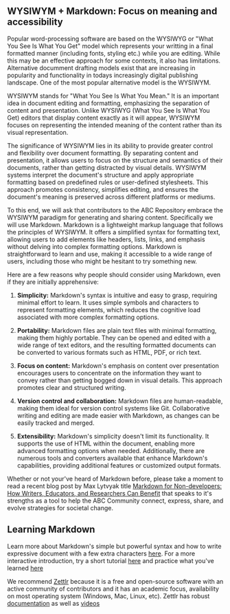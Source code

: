 ---
---

## WYSIWYM + Markdown: Focus on meaning and accessibility

Popular word-processing software are based on the WYSIWYG or "What You See Is What You Get" model which represents your writting in a final formatted manner (including fonts, styling etc.) while you are editing. While this may be an effective approach for some contexts, it also has limitations. Alternative documment drafting models exist that are increasing in popularity and functionality in todays increasingly digital publishing landscape. One of the most popular alternative model is the WYSIWYM.

WYSIWYM stands for "What You See Is What You Mean." It is an important idea in document editing and formatting, emphasizing the separation of content and presentation. Unlike WYSIWYG (What You See Is What You Get) editors that display content exactly as it will appear, WYSIWYM focuses on representing the intended meaning of the content rather than its visual representation.

The significance of WYSIWYM lies in its ability to provide greater control and flexibility over document formatting. By separating content and presentation, it allows users to focus on the structure and semantics of their documents, rather than getting distracted by visual details. WYSIWYM systems interpret the document's structure and apply appropriate formatting based on predefined rules or user-defined stylesheets. This approach promotes consistency, simplifies editing, and ensures the document's meaning is preserved across different platforms or mediums.

To this end, we will ask that contributors to the ABC Repository embrace the WYSIWYM paradigm for generating and sharing content. Specifically we will use Markdown. Markdown is a lightweight markup language that follows the principles of WYSIWYM. It offers a simplified syntax for formatting text, allowing users to add elements like headers, lists, links, and emphasis without delving into complex formatting options. Markdown is straightforward to learn and use, making it accessible to a wide range of users, including those who might be hesitant to try something new.

Here are a few reasons why people should consider using Markdown, even if they are initially apprehensive:

1. **Simplicity:** Markdown's syntax is intuitive and easy to grasp, requiring minimal effort to learn. It uses simple symbols and characters to represent formatting elements, which reduces the cognitive load associated with more complex formatting options.

2. **Portability:** Markdown files are plain text files with minimal formatting, making them highly portable. They can be opened and edited with a wide range of text editors, and the resulting formatted documents can be converted to various formats such as HTML, PDF, or rich text.

3. **Focus on content:** Markdown's emphasis on content over presentation encourages users to concentrate on the information they want to convey rather than getting bogged down in visual details. This approach promotes clear and structured writing.

4. **Version control and collaboration:** Markdown files are human-readable, making them ideal for version control systems like Git. Collaborative writing and editing are made easier with Markdown, as changes can be easily tracked and merged.

5. **Extensibility:** Markdown's simplicity doesn't limit its functionality. It supports the use of HTML within the document, enabling more advanced formatting options when needed. Additionally, there are numerous tools and converters available that enhance Markdown's capabilities, providing additional features or customized output formats.

Whether or not your've heard of
Markdown before, please take a moment to read a recent blog post by Max
Lytvyak title [Markdown for Non-developers: How Writers, Educators, and Researchers
Can Benefit](https://maxlytvyak.com/markdown-editors-non-developers/)
that speaks to it's strengths as a tool to help the ABC Community connect,
express, share, and evolve strategies for societal change.

## Learning Markdown

Learn more about Markdown's simple but powerful syntax and how to write expressive document with a few extra characters [here](https://commonmark.org/help/). For a more interactive
introduction, try a short tutorial [here](https://commonmark.org/help/tutorial/)
and practice what you've learned [here](<https://spec.commonmark.org/dingus/?text=%23%23%20Try%20CommonMark%0A%0AYou%20can%20try%20CommonMark%20here.%20%20This%20dingus%20is%20powered%20by%0A%5Bcommonmark.js%5D(https%3A%2F%2Fgithub.com%2Fcommonmark%2Fcommonmark.js)%2C%20the%0AJavaScript%20reference%20implementation.%0A%0A1.%20item%20one%0A2.%20item%20two%0A%20%20%20-%20sublist%0A%20%20%20-%20sublist%0A%0A>)

We recommend [Zettlr](https://www.zettlr.com) because it is a free and
open-source software with an active community of contributors and it has
an academic focus, availability on most operating system (Windows, Mac,
Linux, etc). Zettlr has robust [documentation](https://docs.zettlr.com/) as well as [videos](https://www.youtube.com/watch?v=dQ_tpVtLX8k&list=PL2ydvDwV-1u5ncnkxQWZhbHQdwpY2fx5f)
